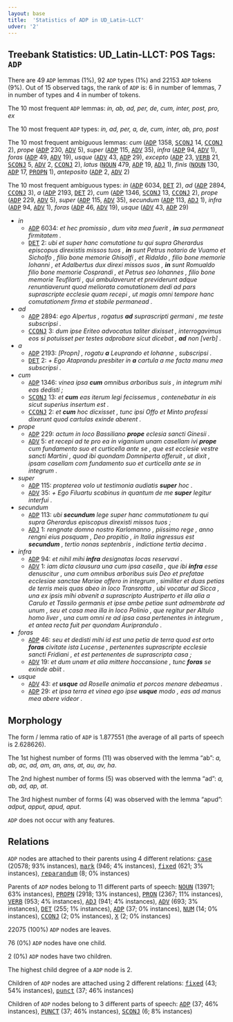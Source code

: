 ```yaml
---
layout: base
title:  'Statistics of ADP in UD_Latin-LLCT'
udver: '2'
---
```


## Treebank Statistics: UD_Latin-LLCT: POS Tags: `ADP`

There are 49 `ADP` lemmas (1%), 92 `ADP` types (1%) and 22153 `ADP` tokens (9%).
Out of 15 observed tags, the rank of `ADP` is: 6 in number of lemmas, 7 in number of types and 4 in number of tokens.

The 10 most frequent `ADP` lemmas: <em>in, ab, ad, per, de, cum, inter, post, pro, ex</em>

The 10 most frequent `ADP` types:  <em>in, ad, per, a, de, cum, inter, ab, pro, post</em>

The 10 most frequent ambiguous lemmas: <em>cum</em> (<tt><a href="la_llct-pos-ADP.html">ADP</a></tt> 1358, <tt><a href="la_llct-pos-SCONJ.html">SCONJ</a></tt> 14, <tt><a href="la_llct-pos-CCONJ.html">CCONJ</a></tt> 2), <em>prope</em> (<tt><a href="la_llct-pos-ADP.html">ADP</a></tt> 230, <tt><a href="la_llct-pos-ADV.html">ADV</a></tt> 5), <em>super</em> (<tt><a href="la_llct-pos-ADP.html">ADP</a></tt> 115, <tt><a href="la_llct-pos-ADV.html">ADV</a></tt> 35), <em>infra</em> (<tt><a href="la_llct-pos-ADP.html">ADP</a></tt> 94, <tt><a href="la_llct-pos-ADV.html">ADV</a></tt> 1), <em>foras</em> (<tt><a href="la_llct-pos-ADP.html">ADP</a></tt> 49, <tt><a href="la_llct-pos-ADV.html">ADV</a></tt> 19), <em>usque</em> (<tt><a href="la_llct-pos-ADV.html">ADV</a></tt> 43, <tt><a href="la_llct-pos-ADP.html">ADP</a></tt> 29), <em>excepto</em> (<tt><a href="la_llct-pos-ADP.html">ADP</a></tt> 23, <tt><a href="la_llct-pos-VERB.html">VERB</a></tt> 21, <tt><a href="la_llct-pos-SCONJ.html">SCONJ</a></tt> 5, <tt><a href="la_llct-pos-ADV.html">ADV</a></tt> 2, <tt><a href="la_llct-pos-CCONJ.html">CCONJ</a></tt> 2), <em>latus</em> (<tt><a href="la_llct-pos-NOUN.html">NOUN</a></tt> 479, <tt><a href="la_llct-pos-ADP.html">ADP</a></tt> 19, <tt><a href="la_llct-pos-ADJ.html">ADJ</a></tt> 1), <em>finis</em> (<tt><a href="la_llct-pos-NOUN.html">NOUN</a></tt> 130, <tt><a href="la_llct-pos-ADP.html">ADP</a></tt> 17, <tt><a href="la_llct-pos-PROPN.html">PROPN</a></tt> 1), <em>anteposito</em> (<tt><a href="la_llct-pos-ADP.html">ADP</a></tt> 2, <tt><a href="la_llct-pos-ADV.html">ADV</a></tt> 2)

The 10 most frequent ambiguous types:  <em>in</em> (<tt><a href="la_llct-pos-ADP.html">ADP</a></tt> 6034, <tt><a href="la_llct-pos-DET.html">DET</a></tt> 2), <em>ad</em> (<tt><a href="la_llct-pos-ADP.html">ADP</a></tt> 2894, <tt><a href="la_llct-pos-CCONJ.html">CCONJ</a></tt> 3), <em>a</em> (<tt><a href="la_llct-pos-ADP.html">ADP</a></tt> 2193, <tt><a href="la_llct-pos-DET.html">DET</a></tt> 2), <em>cum</em> (<tt><a href="la_llct-pos-ADP.html">ADP</a></tt> 1346, <tt><a href="la_llct-pos-SCONJ.html">SCONJ</a></tt> 13, <tt><a href="la_llct-pos-CCONJ.html">CCONJ</a></tt> 2), <em>prope</em> (<tt><a href="la_llct-pos-ADP.html">ADP</a></tt> 229, <tt><a href="la_llct-pos-ADV.html">ADV</a></tt> 5), <em>super</em> (<tt><a href="la_llct-pos-ADP.html">ADP</a></tt> 115, <tt><a href="la_llct-pos-ADV.html">ADV</a></tt> 35), <em>secundum</em> (<tt><a href="la_llct-pos-ADP.html">ADP</a></tt> 113, <tt><a href="la_llct-pos-ADJ.html">ADJ</a></tt> 1), <em>infra</em> (<tt><a href="la_llct-pos-ADP.html">ADP</a></tt> 94, <tt><a href="la_llct-pos-ADV.html">ADV</a></tt> 1), <em>foras</em> (<tt><a href="la_llct-pos-ADP.html">ADP</a></tt> 46, <tt><a href="la_llct-pos-ADV.html">ADV</a></tt> 19), <em>usque</em> (<tt><a href="la_llct-pos-ADV.html">ADV</a></tt> 43, <tt><a href="la_llct-pos-ADP.html">ADP</a></tt> 29)


* <em>in</em>
  * <tt><a href="la_llct-pos-ADP.html">ADP</a></tt> 6034: <em>et hec promissio , dum vita mea fuerit , <b>in</b> sua permaneat firmitatem .</em>
  * <tt><a href="la_llct-pos-DET.html">DET</a></tt> 2: <em>ubi et super hanc comutatione tu qui supra Gherardus episcopus direxistis missos tuos , <b>in</b> sunt Petrus notario de Vuamo et Sicholfo , filio bone memorie Ghisolfi , et Ridaldo , filio bone memorie Iohanni , et Adalbertus dux direxi missos suos , <b>in</b> sunt Romualdo filio bone memorie Cosprandi , et Petrus seo Iohannes , filio bone memorie Teufilarti , qui ambulaverunt et previderunt adque renuntiaverunt quod meliorata comutationem dedi ad pars suprascripte ecclesie quam recepi , ut magis omni tempore hanc comutationem firma et stabile permanead .</em>
* <em>ad</em>
  * <tt><a href="la_llct-pos-ADP.html">ADP</a></tt> 2894: <em>ego Alpertus , rogatus <b>ad</b> suprascripti germani , me teste subscripsi .</em>
  * <tt><a href="la_llct-pos-CCONJ.html">CCONJ</a></tt> 3: <em>dum ipse Eriteo advocatus taliter dixisset , interrogavimus eos si potuisset per testes adprobare sicut dicebat , <b>ad</b> non [verb] .</em>
* <em>a</em>
  * <tt><a href="la_llct-pos-ADP.html">ADP</a></tt> 2193: <em>[Propn] , rogatu <b>a</b> Leuprando et Iohanne , subscripsi .</em>
  * <tt><a href="la_llct-pos-DET.html">DET</a></tt> 2: <em>+ Ego Ataprandu presbiter in <b>a</b> cartula a me facta manu mea subscripsi .</em>
* <em>cum</em>
  * <tt><a href="la_llct-pos-ADP.html">ADP</a></tt> 1346: <em>vinea ipsa <b>cum</b> omnibus arboribus suis , in integrum mihi eas dedisti ;</em>
  * <tt><a href="la_llct-pos-SCONJ.html">SCONJ</a></tt> 13: <em>et <b>cum</b> eas iterum legi fecissemus , contenebatur in eis sicut superius insertum est .</em>
  * <tt><a href="la_llct-pos-CCONJ.html">CCONJ</a></tt> 2: <em>et <b>cum</b> hoc dicxisset , tunc ipsi Offo et Minto professi dixerunt quod cartulas exinde aberent .</em>
* <em>prope</em>
  * <tt><a href="la_llct-pos-ADP.html">ADP</a></tt> 229: <em>actum in loco Bassiliano <b>prope</b> eclesia sancti Ginesii .</em>
  * <tt><a href="la_llct-pos-ADV.html">ADV</a></tt> 5: <em>et recepi ad te pro ea in viganium unam casellam ivi <b>prope</b> cum fundamento suo et curticella ante se , que est ecclesie vestre sancti Martini , quod ibi quondam Domniperta offeruit , ut dixit , ipsam casellam com fundamento suo et curticella ante se in integrum .</em>
* <em>super</em>
  * <tt><a href="la_llct-pos-ADP.html">ADP</a></tt> 115: <em>propterea volo ut testimonia audiatis <b>super</b> hoc .</em>
  * <tt><a href="la_llct-pos-ADV.html">ADV</a></tt> 35: <em>+ Ego Filuartu scabinus in quantum de me <b>super</b> legitur interfui .</em>
* <em>secundum</em>
  * <tt><a href="la_llct-pos-ADP.html">ADP</a></tt> 113: <em>ubi <b>secundum</b> lege super hanc commutationem tu qui supra Gherardus episcopus direxisti missos tuos ;</em>
  * <tt><a href="la_llct-pos-ADJ.html">ADJ</a></tt> 1: <em>rengnate domno nostro Karlomanno , piissimo rege , anno rengni eius posquam , Deo propitio , in Italia ingressus est <b>secundum</b> , tertio nonas septenbris , indictione tertia decima .</em>
* <em>infra</em>
  * <tt><a href="la_llct-pos-ADP.html">ADP</a></tt> 94: <em>et nihil mihi <b>infra</b> designatas locas reservavi .</em>
  * <tt><a href="la_llct-pos-ADV.html">ADV</a></tt> 1: <em>iam dicta clausura una cum ipsa casella , que ibi <b>infra</b> esse denuscitur , una cum omnibus arboribus suis Deo et prefatae ecclesiae sanctae Mariae offero in integrum , similiter et duas petias de terris meis quas abeo in loco Transrotta , ubi vocatur ad Sicca , una ex ipsis mihi obvenit a suprascripto Austriperto et illa alia a Carulo et Tassilo germanis et ipse ambe petiae sunt admembrate ad unum , seu et casa mea illa in loco Polinio , que regitur per Altulo homo liver , una cum omni re ad ipsa casa pertenentes in integrum , et antea recta fuit per quondam Auriprandulo .</em>
* <em>foras</em>
  * <tt><a href="la_llct-pos-ADP.html">ADP</a></tt> 46: <em>seu et dedisti mihi id est una petia de terra quod est orto <b>foras</b> civitate ista Lucense , pertenentes suprascripte ecclesie sancti Fridiani , et est pertenentes de suprascripta casa ;</em>
  * <tt><a href="la_llct-pos-ADV.html">ADV</a></tt> 19: <em>et dum unam et alia mittere hoccansione , tunc <b>foras</b> se exinde abiit .</em>
* <em>usque</em>
  * <tt><a href="la_llct-pos-ADV.html">ADV</a></tt> 43: <em>et <b>usque</b> ad Roselle animalia et porcos menare debeamus .</em>
  * <tt><a href="la_llct-pos-ADP.html">ADP</a></tt> 29: <em>et ipsa terra et vinea ego ipse <b>usque</b> modo , eas ad manus mea abere videor .</em>

## Morphology

The form / lemma ratio of `ADP` is 1.877551 (the average of all parts of speech is 2.628626).

The 1st highest number of forms (11) was observed with the lemma “ab”: <em>a, ab, ac, ad, am, an, ans, at, au, av, ha</em>.

The 2nd highest number of forms (5) was observed with the lemma “ad”: <em>a, ab, ad, ap, at</em>.

The 3rd highest number of forms (4) was observed with the lemma “apud”: <em>adput, apput, apud, aput</em>.

`ADP` does not occur with any features.


## Relations

`ADP` nodes are attached to their parents using 4 different relations: <tt><a href="la_llct-dep-case.html">case</a></tt> (20578; 93% instances), <tt><a href="la_llct-dep-mark.html">mark</a></tt> (946; 4% instances), <tt><a href="la_llct-dep-fixed.html">fixed</a></tt> (621; 3% instances), <tt><a href="la_llct-dep-reparandum.html">reparandum</a></tt> (8; 0% instances)

Parents of `ADP` nodes belong to 11 different parts of speech: <tt><a href="la_llct-pos-NOUN.html">NOUN</a></tt> (13971; 63% instances), <tt><a href="la_llct-pos-PROPN.html">PROPN</a></tt> (2918; 13% instances), <tt><a href="la_llct-pos-PRON.html">PRON</a></tt> (2367; 11% instances), <tt><a href="la_llct-pos-VERB.html">VERB</a></tt> (953; 4% instances), <tt><a href="la_llct-pos-ADJ.html">ADJ</a></tt> (941; 4% instances), <tt><a href="la_llct-pos-ADV.html">ADV</a></tt> (693; 3% instances), <tt><a href="la_llct-pos-DET.html">DET</a></tt> (255; 1% instances), <tt><a href="la_llct-pos-ADP.html">ADP</a></tt> (37; 0% instances), <tt><a href="la_llct-pos-NUM.html">NUM</a></tt> (14; 0% instances), <tt><a href="la_llct-pos-CCONJ.html">CCONJ</a></tt> (2; 0% instances), <tt><a href="la_llct-pos-X.html">X</a></tt> (2; 0% instances)

22075 (100%) `ADP` nodes are leaves.

76 (0%) `ADP` nodes have one child.

2 (0%) `ADP` nodes have two children.

The highest child degree of a `ADP` node is 2.

Children of `ADP` nodes are attached using 2 different relations: <tt><a href="la_llct-dep-fixed.html">fixed</a></tt> (43; 54% instances), <tt><a href="la_llct-dep-punct.html">punct</a></tt> (37; 46% instances)

Children of `ADP` nodes belong to 3 different parts of speech: <tt><a href="la_llct-pos-ADP.html">ADP</a></tt> (37; 46% instances), <tt><a href="la_llct-pos-PUNCT.html">PUNCT</a></tt> (37; 46% instances), <tt><a href="la_llct-pos-SCONJ.html">SCONJ</a></tt> (6; 8% instances)

